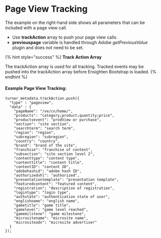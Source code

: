 # Page View Tracking

The example on the right-hand side shows all parameters that can be included with a page view call.

* Use **trackAction** array to push your page view calls.
* **previouspage** variable is handled through Adobe _getPreviousValue_ plugin and does not need to be set.

{% hint style="success" %}
**Track Action Array**

The trackAction array is used for all tracking. Tracked events may be pushed into the trackAction array before Ensighten Bootstrap is loaded.
{% endhint %}

#### **Example Page View Tracking:**

```text
turner_metadata.trackAction.push({
  "type" : "pageview",
  "data" : {
    "pageName": "/ve/cn/home/",
    "products": "category;product;quantity;price",
    "productsevent": "prodView or purchase",
    "section": "site section",
    "searchterm": "search term",
    "region": "region",
    "subregion": "subregion",
    "country": "country",
    "brand": "brand of the site",
    "franchise": "franchise of content",
    "subsection": "site section level 2",
    "contenttype": "content type",
    "contenttitle": "content title",
    "contentID": "content ID",
    "adobehashid": "adobe hash ID",
    "authorizedvhl": "authorized",
    "presentationtemplate": "presentation template",
    "featuredcontent": "featured content",
    "registration": "description of registration",
    "logintype": "login type",
    "authstate": "authentication state of user",
    "englishname": "english name",
    "gametitle": "game title",
    "gamelevel": "game level reached",
    "gamemilstone": "game milestone",
    "micrositename": "microsite name",
    "micrositeadv": "microsite advertiser"
  }
});
```

